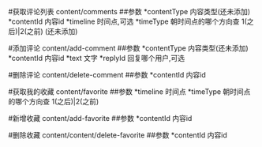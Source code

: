 #获取评论列表
content/comments
##参数
*contentType 内容类型(还未添加)
*contentId 内容id
*timeline 时间点,可选
*timeType 朝时间点的哪个方向查 1(之后)|2(之前) (还未添加)

#添加评论
content/add-comment
##参数
*contentType 内容类型(还未添加)
*contentId 内容id
*text 文字
*replyId 回复哪个用户,可选

#删除评论
content/delete-comment
##参数
*contentId 内容id


#获取我的收藏
content/favorite
##参数
*timeline 时间点
*timeType 朝时间点的哪个方向查 1(之后)|2(之前)

#新增收藏
content/add-favorite
##参数
*contentId 内容id

#删除收藏
content/content/delete-favorite
##参数
*contentId 内容id